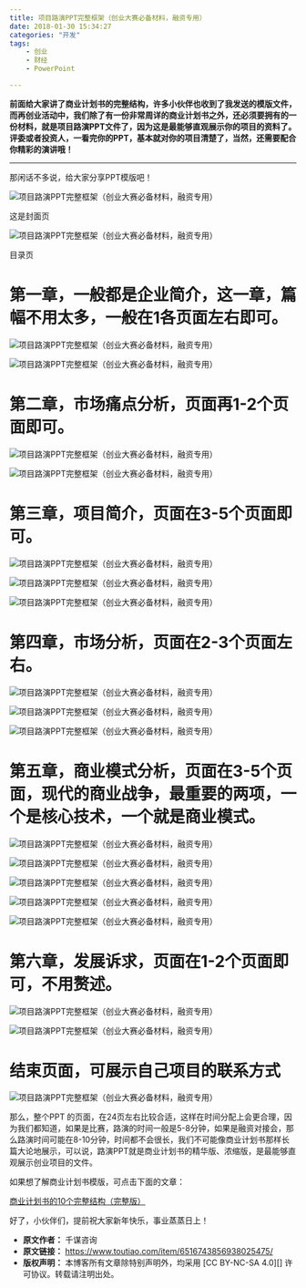 ```yaml
---
title: 项目路演PPT完整框架（创业大赛必备材料，融资专用）
date: 2018-01-30 15:34:27
categories: "开发"
tags:
	- 创业
	- 财经
	- PowerPoint

---
```


**前面给大家讲了商业计划书的完整结构，许多小伙伴也收到了我发送的模版文件，而再创业活动中，我们除了有一份非常周详的商业计划书之外，还必须要拥有的一份材料，就是项目路演PPT文件了，因为这是最能够直观展示你的项目的资料了。评委或者投资人，一看完你的PPT，基本就对你的项目清楚了，当然，还需要配合你精彩的演讲哦！**

--------------------

那闲话不多说，给大家分享PPT模版吧！

![项目路演PPT完整框架（创业大赛必备材料，融资专用）][PPT]

这是封面页

![项目路演PPT完整框架（创业大赛必备材料，融资专用）][PPT 1]

目录页

# **第一章，一般都是企业简介，这一章，篇幅不用太多，一般在1各页面左右即可。** #

![项目路演PPT完整框架（创业大赛必备材料，融资专用）][PPT 2]

![项目路演PPT完整框架（创业大赛必备材料，融资专用）][PPT 3]

# **第二章，市场痛点分析，页面再1-2个页面即可。** #

![项目路演PPT完整框架（创业大赛必备材料，融资专用）][PPT 4]

![项目路演PPT完整框架（创业大赛必备材料，融资专用）][PPT 5]

# **第三章，项目简介，页面在3-5个页面即可。** #

![项目路演PPT完整框架（创业大赛必备材料，融资专用）][PPT 6]

![项目路演PPT完整框架（创业大赛必备材料，融资专用）][PPT 7]

![项目路演PPT完整框架（创业大赛必备材料，融资专用）][PPT 8]

# **第四章，市场分析，页面在2-3个页面左右。** #

![项目路演PPT完整框架（创业大赛必备材料，融资专用）][PPT 9]

![项目路演PPT完整框架（创业大赛必备材料，融资专用）][PPT 10]

![项目路演PPT完整框架（创业大赛必备材料，融资专用）][PPT 11]

# **第五章，商业模式分析，页面在3-5个页面，现代的商业战争，最重要的两项，一个是核心技术，一个就是商业模式。** #

![项目路演PPT完整框架（创业大赛必备材料，融资专用）][PPT 12]

![项目路演PPT完整框架（创业大赛必备材料，融资专用）][PPT 13]

![项目路演PPT完整框架（创业大赛必备材料，融资专用）][PPT 14]

![项目路演PPT完整框架（创业大赛必备材料，融资专用）][PPT 15]

![项目路演PPT完整框架（创业大赛必备材料，融资专用）][PPT 16]

# **第六章，发展诉求，页面在1-2个页面即可，不用赘述。** #

![项目路演PPT完整框架（创业大赛必备材料，融资专用）][PPT 17]

![项目路演PPT完整框架（创业大赛必备材料，融资专用）][PPT 18]

# 结束页面，可展示自己项目的联系方式 #

![项目路演PPT完整框架（创业大赛必备材料，融资专用）][PPT 19]

那么，整个PPT 的页面，在24页左右比较合适，这样在时间分配上会更合理，因为我们都知道，如果是比赛，路演的时间一般是5-8分钟，如果是融资对接会，那么路演时间可能在8-10分钟，时间都不会很长，我们不可能像商业计划书那样长篇大论地展示，可以说，路演PPT就是商业计划书的精华版、浓缩版，是最能够直观展示创业项目的文件。

如果想了解商业计划书模版，可点击下面的文章：

[商业计划书的10个完整结构（完整版）][10]

好了，小伙伴们，提前祝大家新年快乐，事业蒸蒸日上！


[PPT]: /pro/os/crawler/REEV-3MJM-INQI.jpg
[PPT 1]: /pro/os/crawler/U7B7-ZRRQ-JYAY.jpg
[PPT 2]: /pro/os/crawler/J6V6-FQJR-IN7B.jpg
[PPT 3]: /pro/os/crawler/JIU7-ZB3U-JZQU.jpg
[PPT 4]: /pro/os/crawler/6REJ-6FNQ-ZBZQ.jpg
[PPT 5]: /pro/os/crawler/MM7N-JNJM-AZ3E.jpg
[PPT 6]: /pro/os/crawler/3QZY-7VVV-2QMR.jpg
[PPT 7]: /pro/os/crawler/EEIQ-IREA-Y6NI.jpg
[PPT 8]: /pro/os/crawler/MVZE-ABAN-UMEA.jpg
[PPT 9]: /pro/os/crawler/AJAE-UAIU-IZNE.jpg
[PPT 10]: /pro/os/crawler/MF7V-3UUA-J7RN.jpg
[PPT 11]: /pro/os/crawler/EAEQ-JUJB-IUMI.jpg
[PPT 12]: /pro/os/crawler/Z3Q3-AINB-AQ6N.jpg
[PPT 13]: /pro/os/crawler/RNZN-EEMZ-RUVB.jpg
[PPT 14]: /pro/os/crawler/2U7N-EYYV-73YZ.jpg
[PPT 15]: /pro/os/crawler/Z7ZM-ZBII-AIMY.jpg
[PPT 16]: /pro/os/crawler/R7FM-IBR3-ABIJ.jpg
[PPT 17]: /pro/os/crawler/UZ77-32YE-RRZN.jpg
[PPT 18]: /pro/os/crawler/IBYU-UBIE-IRIU.jpg
[PPT 19]: /pro/os/crawler/ZRYA-BJFN-2YQJ.jpg
[10]: https://www.toutiao.com/i6514630572055200259/
 *  **原文作者：** 千谋咨询
 *  **原文链接：** https://www.toutiao.com/item/6516743856938025475/
 *  **版权声明：** 本博客所有文章除特别声明外，均采用 [CC BY-NC-SA 4.0][] 许可协议。转载请注明出处。